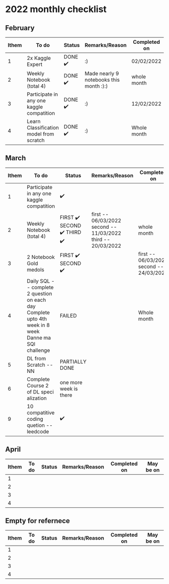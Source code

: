 # 2022 monthly checklist

## February

|    Ithem  |    To do    |    Status   |    Remarks/Reason    | Completed on  |
|-----------|-------------|-------------|----------------------|---------------|
|     1  | 2x Kaggle Expert  | DONE :heavy_check_mark:| :) | 02/02/2022 |
|     2  |  Weekly Notebook (total 4)  | DONE :heavy_check_mark:| Made nearly 9 notebooks this month :):) | whole month |
|     3  | Participate in any one kaggle compatition  | DONE :heavy_check_mark:| :) | 12/02/2022 |
|     4  | Learn Classification model from scratch  | DONE :heavy_check_mark:| :) | Whole month |

 
## March  

|    Ithem  |    To do    |    Status   |    Remarks/Reason    | Completed on  | May be on |
|-----------|-------------|-------------|----------------------|---------------|-----------|
|     1  | Participate in any one kaggle compatition  |:heavy_check_mark: | | |3/4 th week
|     2  | Weekly Notebook (total 4)  |FIRST :heavy_check_mark: SECOND :heavy_check_mark: THIRD :heavy_check_mark: |first -- 06/03/2022 <br> second -- 11/03/2022 <br> third -- 20/03/2022 | whole month | Daily |
|     3  | 2 Notebook Gold medols  |FIRST :heavy_check_mark: SECOND :heavy_check_mark: | |first -- 06/03/2022 second -- 24/03/2022| Whole month |
|     4  | Daily SQL -- complete 2 question on each day <br> Complete upto 4th week in 8 week Danne ma SQl challenge  |FAILED | | Whole month | Daily |
|     5  | DL from Scratch -- NN  | PARTIALLY DONE | |  | 1/2ed week|
|     6  | Complete Course 2 of DL speci alization  | one more week is there| |  | 1/2ed week |
|     9  | 10 compatitive coding quetion -- leedcode  |:heavy_check_mark: | |  | 3ed week end|
 
## April    

|    Ithem  |    To do    |    Status   |    Remarks/Reason    | Completed on  |May be on |
|-----------|-------------|-------------|----------------------|---------------|----------|
|     1  |   | | |  | |
|     2  |   | | |  | |
|     3  |   | | |  | |
|     4  |   | | |  | |

 

## Empty for refernece

|    Ithem  |    To do    |    Status   |    Remarks/Reason    | Completed on  |May be on |
|-----------|-------------|-------------|----------------------|---------------|----------|
|     1  |   | | |  | |
|     2  |   | | |  | |
|     3  |   | | |  | |
|     4  |   | | |  | |
